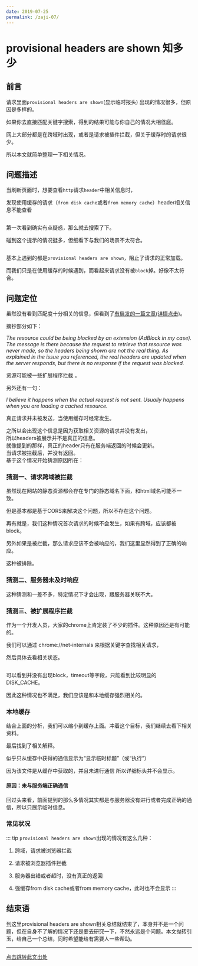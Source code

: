 ```yaml
---
date: 2019-07-25
permalink: /zaji-07/
---
```


# provisional headers are shown 知多少

## 前言

请求里面`provisional headers are shown`(显示临时报头) 出现的情况很多，但原因是多样的。

如果你去直接匹配关键字搜索，得到的结果可能与你自己的情况大相径庭。

网上大部分都是在跨域时出现，或者是请求被插件拦截，但关于缓存时的请求很少。

所以本文就简单整理一下相关情况。

## 问题描述
当刷新页面时，想要查看`http`请求`header`中相关信息时，

发现使用缓存的请求（`from disk cache`或者`from memory cache`）header相关信息不能查看

<img :src="$withBase('/img/zaji/07-1.jpg')">

第一次看到确实有点疑惑，那么就去搜索了下。

碰到这个提示的情况挺多，但细看下与我们的场景不太符合。

<img :src="$withBase('/img/zaji/07-2.jpg')">

基本上遇到的都是`provisional headers are shown`，阻止了请求的正常加载。

而我们只是在使用缓存的时候遇到，而看起来请求没有被`block`掉。好像不太符合。

## 问题定位
虽然没有看到匹配度十分相关的信息，但看到了[有启发的一篇文章(详情点击)](https://stackoverflow.com/questions/21177387/caution-provisional-headers-are-shown-in-chrome-debugger)。

摘抄部分如下：

*The resource could be being blocked by an extension (AdBlock in my case).
The message is there because the request to retrieve that resource was never made, so the headers being shown are not the real thing. As explained in the issue you referenced, the real headers are updated when the server responds, but there is no response if the request was blocked.*

资源可能被一些扩展程序拦截 。

另外还有一句：

*I believe it happens when the actual request is not sent. Usually happens when you are loading a cached resource.*

真正请求并未被发送，当使用缓存时经常发生。

之所以会出现这个信息是因为获取相关资源的请求并没有发出，  
所以headers被展示并不是真正的信息。  
就像提到的那样，真正的header只有在服务端返回的时候会更新。  
当请求被拦截后，并没有返回。  
基于这个情况开始猜测原因所在：  

### 猜测一、请求跨域被拦截

虽然现在网站的静态资源都会存在专门的静态域名下面，和html域名可能不一致。

但是基本都是基于CORS来解决这个问题，所以不存在这个问题。

再有就是，我们这种情况首次请求的时候不会发生，如果有跨域，应该都被block。

另外如果是被拦截，那么请求应该不会被响应的，我们这里显然得到了正确的响应。

这种被排除。

### 猜测二、服务器未及时响应

这种猜测和一差不多，特定情况下才会出现，跟服务器关联不大。

### 猜测三、被扩展程序拦截

作为一个开发人员，大家的chrome上肯定装了不少的插件。这种原因还是有可能的。

我们可以通过 chrome://net-internals 来根据关键字查找相关请求，

然后具体去看相关状态。

<img :src="$withBase('/img/zaji/07-3.jpg')">

可以看到并没有出现block，timeout等字段，只能看到比较明显的DISK_CACHE。

因此这种情况也不满足，我们应该是和本地缓存强烈相关的。

### 本地缓存

结合上面的分析，我们可以缩小到缓存上面。冲着这个目标，我们继续去看下相关资料。

最后找到了相关解释。

似乎只从缓存中获得的通信显示为“显示临时标题”（或“执行”）

因为该文件是从缓存中获取的，并且未进行通信 所以详细标头并不会显示。

#### 原因：未与服务端正确通信

回过头来看，前面提到的那么多情况其实都是与服务器没有进行或者完成正确的通信，所以只展示临时信息。

### 常见状况
::: tip
`provisional headers are shown`出现的情况有这么几种：

1. 跨域，请求被浏览器拦截

2. 请求被浏览器插件拦截

3. 服务器出错或者超时，没有真正的返回

4. 强缓存from disk cache或者from memory cache，此时也不会显示
:::

## 结束语

到这里provisional headers are shown相关总结就结束了，本身并不是一个问题，但在自身不了解的情况下还是要去研究一下，不然永远是个问题。本文抛砖引玉，给自己一个总结，同时希望能给有需要人一些帮助。

----------------

[点击跳转此文出处](https://juejin.im/post/5c00980751882518805add83)